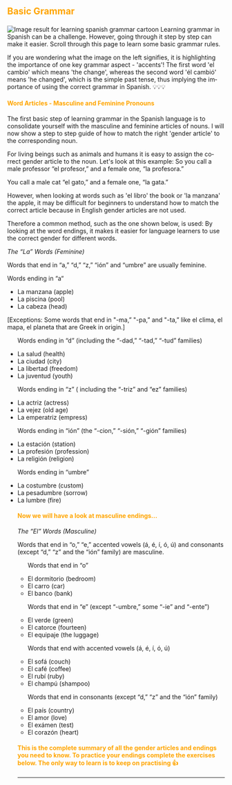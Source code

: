 <h2><p style="color:orange;">Basic Grammar</p></h2>
<p></p>
<img class="imgLeft"
src="https://i.pinimg.com/originals/83/0e/12/830e12c691a8769183c18a3e6396352f.jpg" alt="Image result for learning spanish grammar cartoon"
alt="Image result for learning spanish grammar cartoon">
Learning grammar in Spanish can be a challenge. However, going through it step by step can make it easier. Scroll through this page to learn some basic grammar rules.
<p lang="es"> If you are wondering what the image on the left signifies, it is highlighting the importance of one key grammar aspect - 'accents'! The first word 'el cambio' which means 'the change', whereas the second word 'él cambió' means 'he changed', which is the simple past tense, thus implying the importance of using the correct grammar in Spanish. 💡💡💡 </p>
 <div style="clear:both;"> </div>
 <h4><p style="color:orange;">Word Articles - Masculine and Feminine Pronouns</p></h4>
The first basic step of learning grammar in the Spanish language is to consolidate yourself with the masculine and feminine articles of nouns.
I will now show a step to step guide of how to match the right 'gender article' to the corresponding noun.
<p lang="es"> For living beings such as animals and humans it is easy to assign the correct gender article to the noun. Let's look at this example: 
So you call a male professor “el profesor,” and a female one, “la profesora.”

You call a male cat “el gato,” and a female one, “la gata.”
<p></p>
However, when looking at words such as 'el libro' the book or 'la manzana' the apple, it may be difficult for beginners to understand how to match the correct article because in English gender articles are not used.
<p></p>
Therefore a common method, such as the one shown below, is used:
By looking at the word endings, it makes it easier for language learners to use the correct gender for different words.
<p></p>
<em>The “La” Words (Feminine)</em>
<p></p>
Words that end in “a,” “d,” “z,” “ión” and “umbre” are usually feminine.
<p></p>
Words ending in “a“
<ul>
 <li>La manzana (apple)</li>
 <li>La piscina (pool)</li>
 <li>La cabeza (head)</li>
 </ul>
[Exceptions: Some words that end in "-ma,” "-pa,” and "-ta,” like el clima, el mapa, el planeta that are Greek in origin.]
<ul>
Words ending in “d” (including the “-dad,” “-tad,” “-tud” families)
 <p></p>
 <li>La salud (health)</li>
 <li>La ciudad (city)</li>
 <li>La libertad (freedom)</li>
 <li>La juventud (youth)</li>
 </ul>
<ul>
Words ending in “z” ( including the “-triz” and “ez” families)
 <p></p>
 <li>La actriz (actress)</li>
 <li>La vejez (old age)</li>
 <li>La emperatriz (empress)</li>
 </ul>
 <ul>
Words ending in “ión” (the “-cion,” “-sión,” “-gión” families)
 <p></p>
 <li>La estación (station)</li>
 <li>La profesión (profession)</li>
 <li>La religión (religion)</li>
 </ul>
 <ul>
Words ending in “umbre”
<p></p>
 <li>La costumbre (custom)</li>
 <li>La pesadumbre (sorrow)</li>
 <li>La lumbre (fire)</li>
 <p></p>
 <h4><p style="color:orange;">Now we will have a look at masculine endings...</p></h4>
 
 <em>The “El” Words (Masculine)</em>
<p></p>
Words that end in “o,” “e,” accented vowels (á, é, í, ó, ú) and consonants (except “d,” “z” and the “ión” family) are masculine.
<ul>
Words that end in “o”
 <p></p>
 <li>El dormitorio (bedroom)</li>
 <li>El carro (car)</li>
 <li>El banco (bank)</li>
 </ul>
 <ul>
Words that end in “e” (except “-umbre,” some “-ie” and “-ente”)
 <p></p>
 <li>El verde (green)</li>
 <li>El catorce (fourteen)</li>
 <li>El equipaje (the luggage)</li>
</ul>
<ul>
Words that end with accented vowels (á, é, í, ó, ú)
<p></p>
 <li>El sofá (couch)</li>
 <li>El café (coffee)</li>
 <li>El rubí (ruby)</li>
 <li>El champú (shampoo)</li>
 </ul>
 <ul>
Words that end in consonants (except “d,” “z” and the “ión” family)
 <p></p>
 <li>El país (country)</li>
 <li>El amor (love)</li>
 <li>El exámen (test)</li>
 <li>El corazón (heart)</li>
 </ul>
 <p></p>

 <h4><p style="color:orange;">This is the complete summary of all the gender articles and endings you need to know. To practice your endings complete the exercises below. The only way to learn is to keep on practising 👍 </p></h4>
 <hr>
 
